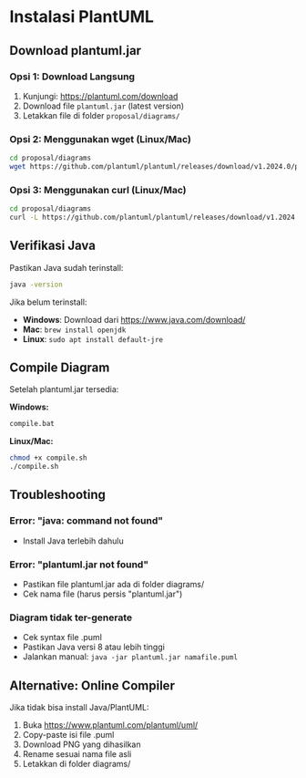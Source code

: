 # Instalasi PlantUML

## Download plantuml.jar

### Opsi 1: Download Langsung

1. Kunjungi: https://plantuml.com/download
2. Download file `plantuml.jar` (latest version)
3. Letakkan file di folder `proposal/diagrams/`

### Opsi 2: Menggunakan wget (Linux/Mac)

```bash
cd proposal/diagrams
wget https://github.com/plantuml/plantuml/releases/download/v1.2024.0/plantuml-1.2024.0.jar -O plantuml.jar
```

### Opsi 3: Menggunakan curl (Linux/Mac)

```bash
cd proposal/diagrams
curl -L https://github.com/plantuml/plantuml/releases/download/v1.2024.0/plantuml-1.2024.0.jar -o plantuml.jar
```

## Verifikasi Java

Pastikan Java sudah terinstall:

```bash
java -version
```

Jika belum terinstall:
- **Windows**: Download dari https://www.java.com/download/
- **Mac**: `brew install openjdk`
- **Linux**: `sudo apt install default-jre`

## Compile Diagram

Setelah plantuml.jar tersedia:

**Windows:**
```bash
compile.bat
```

**Linux/Mac:**
```bash
chmod +x compile.sh
./compile.sh
```

## Troubleshooting

### Error: "java: command not found"
- Install Java terlebih dahulu

### Error: "plantuml.jar not found"
- Pastikan file plantuml.jar ada di folder diagrams/
- Cek nama file (harus persis "plantuml.jar")

### Diagram tidak ter-generate
- Cek syntax file .puml
- Pastikan Java versi 8 atau lebih tinggi
- Jalankan manual: `java -jar plantuml.jar namafile.puml`

## Alternative: Online Compiler

Jika tidak bisa install Java/PlantUML:

1. Buka https://www.plantuml.com/plantuml/uml/
2. Copy-paste isi file .puml
3. Download PNG yang dihasilkan
4. Rename sesuai nama file asli
5. Letakkan di folder diagrams/
